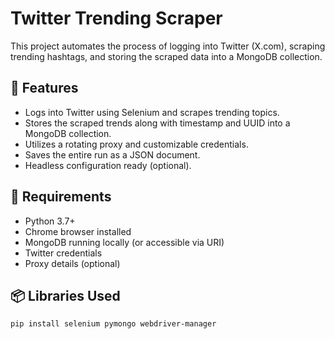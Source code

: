 # Twitter Trending Scraper

This project automates the process of logging into Twitter (X.com), scraping trending hashtags, and storing the scraped data into a MongoDB collection.

## 📌 Features

- Logs into Twitter using Selenium and scrapes trending topics.
- Stores the scraped trends along with timestamp and UUID into a MongoDB collection.
- Utilizes a rotating proxy and customizable credentials.
- Saves the entire run as a JSON document.
- Headless configuration ready (optional).

## 🔧 Requirements

- Python 3.7+
- Chrome browser installed
- MongoDB running locally (or accessible via URI)
- Twitter credentials
- Proxy details (optional)

## 📦 Libraries Used

```bash
pip install selenium pymongo webdriver-manager
